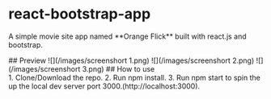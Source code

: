 <h1>react-bootstrap-app</h1>
<p>A simple movie site app named **Orange Flick** built with react.js and bootstrap.</p>
## Preview
![](/images/screenshort 1.png)
![](/images/screenshort 2.png)
![](/images/screenshort 3.png)
## How to use 
<div>
1. Clone/Download the repo.
2. Run npm install.
3. Run npm start to spin the up the local dev server port 3000.(http://localhost:3000).
  </div>
